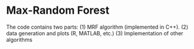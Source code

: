 # Max-Random Forest

The code contains two parts: (1) MRF algorithm (implemented in C++). (2) data generation and plots (R, MATLAB, etc.) (3) Implementation of other algorithms

